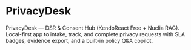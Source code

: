 # PrivacyDesk
PrivacyDesk — DSR &amp; Consent Hub (KendoReact Free + Nuclia RAG). Local-first app to intake, track, and complete privacy requests with SLA badges, evidence export, and a built-in policy Q&amp;A copilot.

